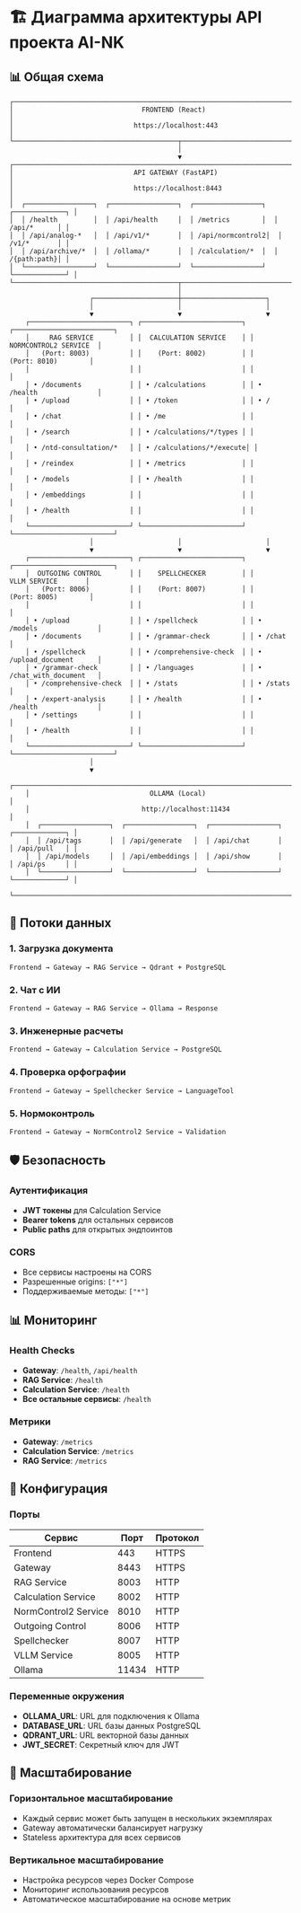 # 🏗️ Диаграмма архитектуры API проекта AI-NK

## 📊 Общая схема

```
┌─────────────────────────────────────────────────────────────────────────────────┐
│                                FRONTEND (React)                                │
│                              https://localhost:443                             │
└─────────────────────────────────────────┬───────────────────────────────────────┘
                                          │
                                          ▼
┌─────────────────────────────────────────────────────────────────────────────────┐
│                              API GATEWAY (FastAPI)                             │
│                              https://localhost:8443                            │
│  ┌─────────────────┐  ┌─────────────────┐  ┌─────────────────┐  ┌─────────────┐ │
│  │ /health         │  │ /api/health     │  │ /metrics        │  │ /api/*      │ │
│  │ /api/analog-*   │  │ /api/v1/*       │  │ /api/normcontrol2│  │ /v1/*       │ │
│  │ /api/archive/*  │  │ /ollama/*       │  │ /calculation/*  │  │ /{path:path}│ │
│  └─────────────────┘  └─────────────────┘  └─────────────────┘  └─────────────┘ │
└─────────────────────────────────────────┬───────────────────────────────────────┘
                                          │
                    ┌─────────────────────┼─────────────────────┐
                    │                     │                     │
                    ▼                     ▼                     ▼
    ┌─────────────────────────┐ ┌─────────────────────────┐ ┌─────────────────────────┐
    │     RAG SERVICE         │ │  CALCULATION SERVICE    │ │   NORMCONTROL2 SERVICE  │
    │   (Port: 8003)          │ │    (Port: 8002)         │ │     (Port: 8010)        │
    │                         │ │                         │ │                         │
    │ • /documents            │ │ • /calculations         │ │ • /health               │
    │ • /upload               │ │ • /token                │ │ • /                     │
    │ • /chat                 │ │ • /me                   │ │                         │
    │ • /search               │ │ • /calculations/*/types │ │                         │
    │ • /ntd-consultation/*   │ │ • /calculations/*/execute│ │                         │
    │ • /reindex              │ │ • /metrics              │ │                         │
    │ • /models               │ │ • /health               │ │                         │
    │ • /embeddings           │ │                         │ │                         │
    │ • /health               │ │                         │ │                         │
    └─────────────────────────┘ └─────────────────────────┘ └─────────────────────────┘
                    │                     │                     │
                    ▼                     ▼                     ▼
    ┌─────────────────────────┐ ┌─────────────────────────┐ ┌─────────────────────────┐
    │  OUTGOING CONTROL       │ │    SPELLCHECKER         │ │      VLLM SERVICE       │
    │   (Port: 8006)          │ │    (Port: 8007)         │ │     (Port: 8005)        │
    │                         │ │                         │ │                         │
    │ • /upload               │ │ • /spellcheck           │ │ • /models               │
    │ • /documents            │ │ • /grammar-check        │ │ • /chat                 │
    │ • /spellcheck           │ │ • /comprehensive-check  │ │ • /upload_document      │
    │ • /grammar-check        │ │ • /languages            │ │ • /chat_with_document   │
    │ • /comprehensive-check  │ │ • /stats                │ │ • /stats                │
    │ • /expert-analysis      │ │ • /health               │ │ • /health               │
    │ • /settings             │ │                         │ │                         │
    │ • /health               │ │                         │ │                         │
    └─────────────────────────┘ └─────────────────────────┘ └─────────────────────────┘
                    │
                    ▼
    ┌─────────────────────────────────────────────────────────────────────────────────┐
    │                              OLLAMA (Local)                                   │
    │                            http://localhost:11434                             │
    │  ┌─────────────────┐  ┌─────────────────┐  ┌─────────────────┐  ┌─────────────┐ │
    │  │ /api/tags       │  │ /api/generate   │  │ /api/chat       │  │ /api/pull   │ │
    │  │ /api/models     │  │ /api/embeddings │  │ /api/show       │  │ /api/ps     │ │
    │  └─────────────────┘  └─────────────────┘  └─────────────────┘  └─────────────┘ │
    └─────────────────────────────────────────────────────────────────────────────────┘
```

## 🔄 Потоки данных

### 1. Загрузка документа
```
Frontend → Gateway → RAG Service → Qdrant + PostgreSQL
```

### 2. Чат с ИИ
```
Frontend → Gateway → RAG Service → Ollama → Response
```

### 3. Инженерные расчеты
```
Frontend → Gateway → Calculation Service → PostgreSQL
```

### 4. Проверка орфографии
```
Frontend → Gateway → Spellchecker Service → LanguageTool
```

### 5. Нормоконтроль
```
Frontend → Gateway → NormControl2 Service → Validation
```

## 🛡️ Безопасность

### Аутентификация
- **JWT токены** для Calculation Service
- **Bearer tokens** для остальных сервисов
- **Public paths** для открытых эндпоинтов

### CORS
- Все сервисы настроены на CORS
- Разрешенные origins: `["*"]`
- Поддерживаемые методы: `["*"]`

## 📊 Мониторинг

### Health Checks
- **Gateway**: `/health`, `/api/health`
- **RAG Service**: `/health`
- **Calculation Service**: `/health`
- **Все остальные сервисы**: `/health`

### Метрики
- **Gateway**: `/metrics`
- **Calculation Service**: `/metrics`
- **RAG Service**: `/metrics`

## 🔧 Конфигурация

### Порты
| Сервис | Порт | Протокол |
|--------|------|----------|
| Frontend | 443 | HTTPS |
| Gateway | 8443 | HTTPS |
| RAG Service | 8003 | HTTP |
| Calculation Service | 8002 | HTTP |
| NormControl2 Service | 8010 | HTTP |
| Outgoing Control | 8006 | HTTP |
| Spellchecker | 8007 | HTTP |
| VLLM Service | 8005 | HTTP |
| Ollama | 11434 | HTTP |

### Переменные окружения
- **OLLAMA_URL**: URL для подключения к Ollama
- **DATABASE_URL**: URL базы данных PostgreSQL
- **QDRANT_URL**: URL векторной базы данных
- **JWT_SECRET**: Секретный ключ для JWT

## 🚀 Масштабирование

### Горизонтальное масштабирование
- Каждый сервис может быть запущен в нескольких экземплярах
- Gateway автоматически балансирует нагрузку
- Stateless архитектура для всех сервисов

### Вертикальное масштабирование
- Настройка ресурсов через Docker Compose
- Мониторинг использования ресурсов
- Автоматическое масштабирование на основе метрик
